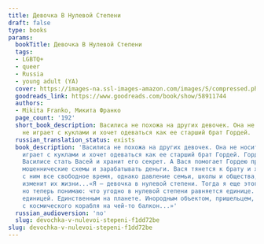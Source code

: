 ```yaml
---
title: Девочка В Нулевой Степени
draft: false
type: books
params:
  bookTitle: Девочка В Нулевой Степени
  tags:
  - LGBTQ+
  - queer
  - Russia
  - young adult (YA)
  cover: https://images-na.ssl-images-amazon.com/images/S/compressed.photo.goodreads.com/books/1653768916i/58911744.jpg
  goodreads_link: https://www.goodreads.com/book/show/58911744
  authors:
  - Mikita Franko, Микита Франко
  page_count: '192'
  short_book_description: Василиса не похожа на других девочек. Она не носит розовое,
    не играет с куклами и хочет одеваться как ее старший брат Гордей.
  russian_translation_status: exists
  book_description: 'Василиса не похожа на других девочек. Она не носит розовое, не
    играет с куклами и хочет одеваться как ее старший брат Гордей. Гордей помогает
    Василисе стать Васей и хранит его секрет. А Вася помогает Гордею проворачивать
    мошеннические схемы и зарабатывать деньги. Вася тянется к брату и хочет проводить
    с ним все свободное время, однако давление семьи, школы и общества, кажется, неминуемо
    изменит их жизни...«Я — девочка в нулевой степени. Тогда я еще этого не понимал,
    но теперь понимаю: что угодно в нулевой степени равняется единице. Так что я был
    единицей. Единственным на планете. Инородным объектом, пришельцем, случайно упавшим
    с космического корабля на чей-то балкон...»'
  russian_audioversion: 'no'
  slug: devochka-v-nulevoi-stepeni-f1dd72be
slug: devochka-v-nulevoi-stepeni-f1dd72be
---
```

